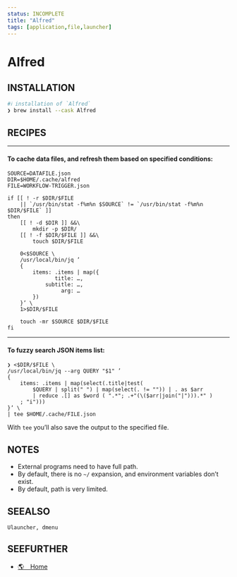 ```yaml
---
status: INCOMPLETE
title: "Alfred"
tags: [application,file,launcher]
---
```


# Alfred

## INSTALLATION


```bash
#ℹ︎ installation of `Alfred`
❯ brew install --cask Alfred
```


## RECIPES

----
#### To cache data files, and refresh them based on specified conditions:

    SOURCE=DATAFILE.json
    DIR=$HOME/.cache/alfred
    FILE=WORKFLOW-TRIGGER.json

    if [[ ! -r $DIR/$FILE
        || `/usr/bin/stat -f%m%n $SOURCE` != `/usr/bin/stat -f%m%n $DIR/$FILE` ]]
    then
        [[ ! -d $DIR ]] &&\
            mkdir -p $DIR/
        [[ ! -f $DIR/$FILE ]] &&\
            touch $DIR/$FILE

        0<$SOURCE \
        /usr/local/bin/jq ’
        {
            items: .items | map({
                   title: …,
                subtitle: …,
                     arg: …
            })
        }’ \
        1>$DIR/$FILE

        touch -mr $SOURCE $DIR/$FILE
    fi

----
#### To fuzzy search JSON items list:

    ❯ <$DIR/$FILE \
    /usr/local/bin/jq --arg QUERY "$1" ’
    {
        items: .items | map(select(.title|test(
            $QUERY | split(" ") | map(select(. != "")) | . as $arr
            | reduce .[] as $word ( ".*"; .+"(\($arr|join("|"))).*" )
        ; "i")))
    }’ \
    | tee $HOME/.cache/FILE.json

With `tee` you’ll also save the output to the specified file.


## NOTES

- External programs need to have full path.
- By default, there is no `~/` expansion, and environment variables don’t exist.
- By default, path is very limited.

## SEEALSO

    Ulauncher, dmenu

## SEEFURTHER

- [🌎 Home](https://www.alfredapp.com/)
